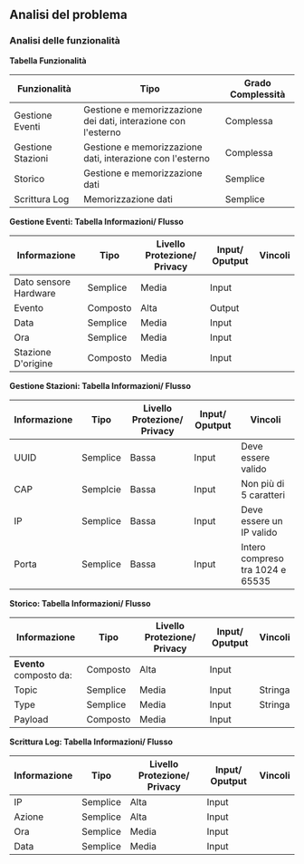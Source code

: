 ## Analisi del problema
### Analisi delle funzionalità

**Tabella Funzionalità** 

**Funzionalità** | **Tipo** | **Grado Complessità**
|-|-|-
Gestione Eventi | Gestione e memorizzazione dei dati, interazione con l'esterno | Complessa
Gestione Stazioni | Gestione e memorizzazione dati, interazione con l'esterno | Complessa
Storico | Gestione e memorizzazione dati | Semplice
Scrittura Log | Memorizzazione dati | Semplice

**Gestione Eventi: Tabella Informazioni/ Flusso**

Informazione | Tipo | Livello Protezione/ Privacy | Input/ Oputput | Vincoli
|-|-|-|-|-
Dato sensore Hardware | Semplice | Media | Input | |
Evento | Composto | Alta | Output | |
Data | Semplice | Media | Input | |
Ora | Semplice | Media | Input | |
Stazione D'origine | Composto | Media | Input | |

**Gestione Stazioni: Tabella Informazioni/ Flusso** 

Informazione | Tipo | Livello Protezione/ Privacy | Input/ Oputput | Vincoli
|-|-|-|-|-
UUID | Semplice | Bassa | Input | Deve essere valido |
CAP | Semplcie | Bassa | Input | Non più di 5 caratteri
IP | Semplice | Bassa | Input | Deve essere un IP valido
Porta | Semplice | Bassa | Input | Intero compreso tra 1024 e 65535

**Storico: Tabella Informazioni/ Flusso** 

Informazione | Tipo | Livello Protezione/ Privacy | Input/ Oputput | Vincoli
|-|-|-|-|-
**Evento** composto da: | Composto | Alta | Input | |
Topic | Semplice | Media | Input | Stringa |
Type | Semplice | Media | Input | Stringa |Version | Semplice | Media | Input | Intero maggiore di zero
Payload | Composto | Media | Input | |

**Scrittura Log: Tabella Informazioni/ Flusso** 

Informazione | Tipo | Livello Protezione/ Privacy | Input/ Oputput | Vincoli
|-|-|-|-|-
IP | Semplice | Alta | Input | |
Azione | Semplice | Alta | Input | |
Ora | Semplice | Media | Input | |
Data | Semplice | Media | Input | |
